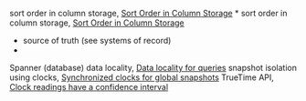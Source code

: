 sort order in column storage, [Sort Order in Column Storage](ch03.html#idm140605777642000) * sort order in column storage, [Sort Order in Column Storage](ch03.html#idm140605777642000)
* source of truth (see systems of record)
* 
Spanner (database) data locality, [Data locality for queries](ch02.html#idm140605781105552)
snapshot isolation using clocks, [Synchronized clocks for global snapshots](ch08.html#idm140605760648896)
TrueTime API, [Clock readings have a confidence interval](ch08.html#idm140605760675856)